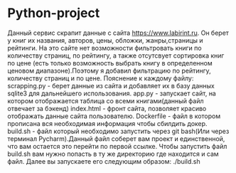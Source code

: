 # Python-project
Данный сервис скрапит данные с сайта https://www.labirint.ru. Он берет у книг их названия, авторов, цены, обложки, 
жанры,страницы и рейтинги.
На это сайте нет возможности фильтровать книги по количеству страниц, по рейтингу, а также отсутсвует сортировка книг по цене
(есть только возможность выбрать книгу в определенном ценовом диапазоне).Поэтому я добавил фильтрацию по рейтингу, количеству страниц и по цене.
Пояснение к каждому файлу:
scrapping.py - берет данные из сайта и добавляет их в базу данных sqlite3 для дальнейшего использования.
app.py - запускает сайт, на котором отображается таблица со всеми книгами(данный файл отвечает за бэкенд)
index.html - фронт сайта, позволяет красиво отображать данные сайта пользователю.
Dockerfile - файл в котором прописана вся необходимая информация чтобы сбилдить докер.
build.sh - файл который необходимо запустить через git bash(Или через терминал Pycharm).Данный файл соберет вам проект и единственной, что вам остается это перейти по первой ссылке.
Чтобы запустить файл build.sh вам нужно попасть в ту же директорию где находится и сам файл.
Далее вы запускаете его следующим образом: ./build.sh